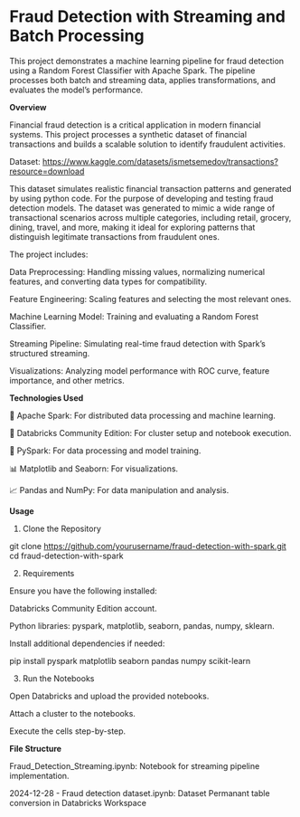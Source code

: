 # Fraud Detection with Streaming and Batch Processing

This project demonstrates a machine learning pipeline for fraud detection using a Random Forest Classifier with Apache Spark. The pipeline processes both batch and streaming data, applies transformations, and evaluates the model’s performance.

**Overview**

Financial fraud detection is a critical application in modern financial systems. This project processes a synthetic dataset of financial transactions and builds a scalable solution to identify fraudulent activities. 

Dataset: https://www.kaggle.com/datasets/ismetsemedov/transactions?resource=download

This dataset simulates realistic financial transaction patterns and generated by using python code. For the purpose of developing and testing fraud detection models. The dataset was generated to mimic a wide range of transactional scenarios across multiple categories, including retail, grocery, dining, travel, and more, making it ideal for exploring patterns that distinguish legitimate transactions from fraudulent ones.


The project includes:

Data Preprocessing: Handling missing values, normalizing numerical features, and converting data types for compatibility.

Feature Engineering: Scaling features and selecting the most relevant ones.

Machine Learning Model: Training and evaluating a Random Forest Classifier.

Streaming Pipeline: Simulating real-time fraud detection with Spark’s structured streaming.

Visualizations: Analyzing model performance with ROC curve, feature importance, and other metrics.

**Technologies Used**

🚀 Apache Spark: For distributed data processing and machine learning.

🧰 Databricks Community Edition: For cluster setup and notebook execution.

🐍 PySpark: For data processing and model training.

📊 Matplotlib and Seaborn: For visualizations.

📈 Pandas and NumPy: For data manipulation and analysis.

**Usage**

1. Clone the Repository

git clone https://github.com/yourusername/fraud-detection-with-spark.git
cd fraud-detection-with-spark

2. Requirements

Ensure you have the following installed:

Databricks Community Edition account.

Python libraries: pyspark, matplotlib, seaborn, pandas, numpy, sklearn.

Install additional dependencies if needed:

pip install pyspark matplotlib seaborn pandas numpy scikit-learn

3. Run the Notebooks

Open Databricks and upload the provided notebooks.

Attach a cluster to the notebooks.

Execute the cells step-by-step.


**File Structure**

Fraud_Detection_Streaming.ipynb: Notebook for streaming pipeline implementation.

2024-12-28 - Fraud detection dataset.ipynb: Dataset Permanant table conversion in Databricks Workspace
